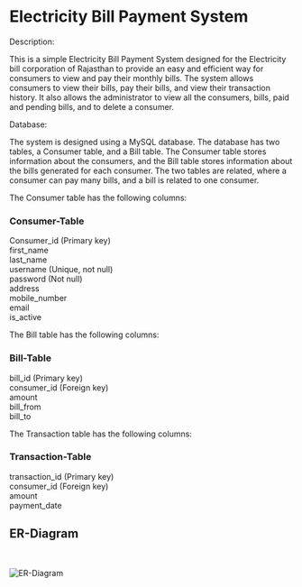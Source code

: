 <h1>Electricity Bill Payment System</h1>

Description:

This is a simple Electricity Bill Payment System designed for the Electricity bill corporation of Rajasthan to provide an easy and efficient way for consumers to view and pay their monthly bills. The system allows consumers to view their bills, pay their bills, and view their transaction history. It also allows the administrator to view all the consumers, bills, paid and pending bills, and to delete a consumer.

Database:

The system is designed using a MySQL database. The database has two tables, a Consumer table, and a Bill table. The Consumer table stores information about the consumers, and the Bill table stores information about the bills generated for each consumer. The two tables are related, where a consumer can pay many bills, and a bill is related to one consumer.

The Consumer table has the following columns:

<h3>Consumer-Table</h3>
Consumer_id (Primary key)<br>
first_name<br>
last_name<br>
username (Unique, not null)<br>
password (Not null)<br>
address<br>
mobile_number<br>
email<br>
is_active<br> 

The Bill table has the following columns:

<h3>Bill-Table</h3>
bill_id (Primary key)<br>
consumer_id (Foreign key)<br>
amount <br>
bill_from<br>
bill_to<br>

The Transaction table has the following columns:

<h3>Transaction-Table</h3>
transaction_id (Primary key)<br>
consumer_id (Foreign key)<br>
amount<br>
payment_date<br>

<h2>ER-Diagram</h2><br>

![ER-Diagram](https://user-images.githubusercontent.com/115460959/229427285-79dc16ec-0f74-4a03-88d0-774841cbda8e.png)
